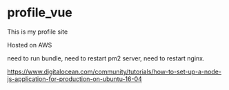 # profile_vue

This is my profile site

Hosted on AWS

need to run bundle, need to restart pm2 server, need to restart nginx.

https://www.digitalocean.com/community/tutorials/how-to-set-up-a-node-js-application-for-production-on-ubuntu-16-04
